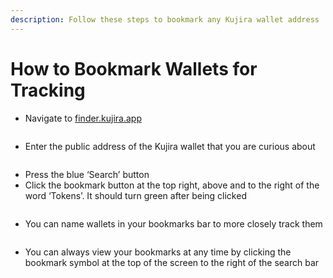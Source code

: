 ```yaml
---
description: Follow these steps to bookmark any Kujira wallet address
---
```


# How to Bookmark Wallets for Tracking

* Navigate to [finder.kujira.app](https://finder.kujira.app/)

<figure><img src="https://lh5.googleusercontent.com/wz-1fWwyLfCwSQ7V71STYQ4FiGdLTVDuoMDNW_2XZtZkWSR5e_wfLhWRKlmBoGqvKtkflPH1aVQTQjo6BW-vjpVz7kaNdjk-Gj2mGdA9EMiuLdkbtVnTe6_4BDFOzXV_jfeE-OGEeyjcT2yThqGVVFw" alt=""><figcaption></figcaption></figure>

* Enter the public address of the Kujira wallet that you are curious about



<figure><img src="https://lh5.googleusercontent.com/Nf6RdYZLT8hamzcst7VfkXcLvoAdIf02o29nSCXHcUDbESsvPlVBZFhNNIhM3QAByZ5UiMEdRlehgaZKc7T08EyhjNwBw8HNFI_ZyMDchEESLtolxzUMFuuoglp-fJsjrdyVHJ4tF4lA8ZZr89x0iuM" alt=""><figcaption></figcaption></figure>

* Press the blue ‘Search’ button
* Click the bookmark button at the top right, above and to the right of the word ‘Tokens’. It should turn green after being clicked

<figure><img src="https://lh5.googleusercontent.com/uKjny53pzTrjuVgr3-JzVhl2gTWUn24CjFlMWhgAfC7q-Bt0zbfHqMjcdxyWvFaFz2ukv5QeKyKgCcCx6v7nEvLjkHA36cFa4V4wPh4716uJjHMBuIeibZqB4oerg795q8N71nMqMaLy_3aZBYceGEE" alt=""><figcaption></figcaption></figure>

* You can name wallets in your bookmarks bar to more closely track them

<figure><img src="https://lh6.googleusercontent.com/EsvJ2ycVTniEnRhL29vZNfkvuOltW0KwIFaBYcmxJKVEybO0OoAhctbVWyzMEL6a8ofzdMldcPXeGd_3u4qcHldaBtzfQlo0njb4q6rzuLzUrSORkoyiThJrKBP_aRq3BWAEWCPLXBbuO7zElcFZ108" alt=""><figcaption></figcaption></figure>

* You can always view your bookmarks at any time by clicking the bookmark symbol at the top of the screen to the right of the search bar
